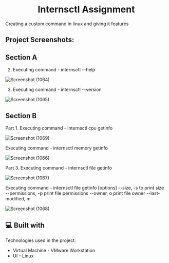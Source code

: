 <h1 align="center" id="title">Internsctl Assignment</h1>

<p id="description">Creating a custom command in linux and giving it features</p>

<h2>Project Screenshots:</h2>

<h2>Section A</h2>

2. Executing command - internsctl --help

![Screenshot (1064)](https://github.com/harshap0202/xenonstack_task1/assets/116268106/239afddf-fd57-491b-adcf-94afd29b7e3e)

3. Executing command - internsctl --version

![Screenshot (1065)](https://github.com/harshap0202/xenonstack_task1/assets/116268106/cd135b05-891c-4586-a193-baebab3b2eec)

<h2>Section B</h2>

Part 1. Executing command - internsctl cpu getinfo

![Screenshot (1069)](https://github.com/harshap0202/xenonstack_task1/assets/116268106/24df2b40-0129-4d94-9808-1bd7e8c085f8)

Executing command - internsctl memory getinfo

![Screenshot (1066)](https://github.com/harshap0202/xenonstack_task1/assets/116268106/d80a96f9-fb1e-4a3d-96c3-32030e74bfc9)


Part 3. Executing command - internsctl file getinfo <file-name>

![Screenshot (1067)](https://github.com/harshap0202/xenonstack_task1/assets/116268106/53daf263-a47d-45b1-88f6-f6e2d5b70806)

Executing command - internsctl file getinfo [options] <file-name>
--size, -s to print size
--permissions, -p print file permissions
--owner, o print file owner
--last-modified, m

![Screenshot (1068)](https://github.com/harshap0202/xenonstack_task1/assets/116268106/891e9d78-14c5-44a9-89ae-e424a8eb3ae0)


  
  
<h2>💻 Built with</h2>

Technologies used in the project:

*   Virtual Machine - VMware Workstation
*   UI - Linux
